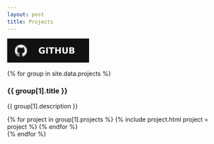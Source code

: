 ```yaml
---
layout: post
title: Projects
---
```


<a href="https://github.com/shanet"><img src="/assets/images/badges/github.svg"></a>

{% for group in site.data.projects %}
  <h3 class="projects-section">{{ group[1].title }}</h3>
  <p>{{ group[1].description }}</p>

  <div class="projects">
    {% for project in group[1].projects %}
      {% include project.html project = project %}
    {% endfor %}
  </div>
{% endfor %}
